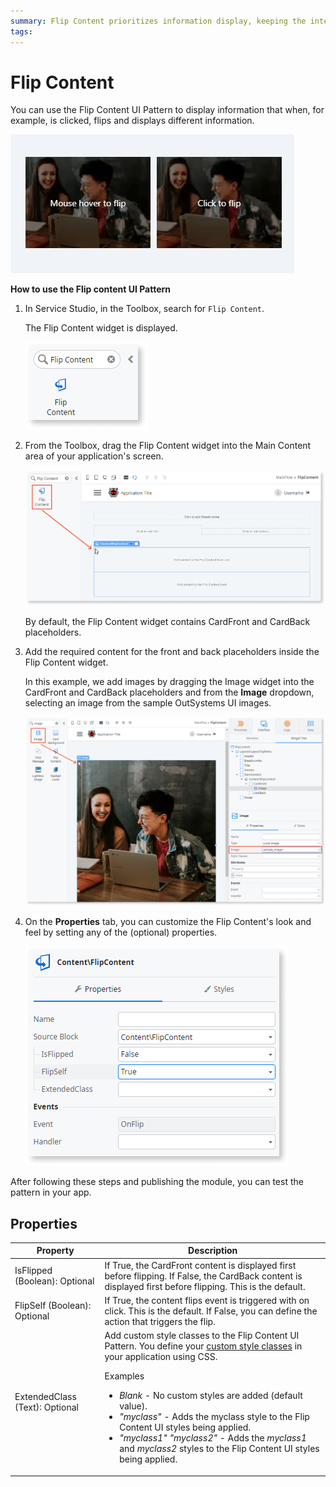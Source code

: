 ```yaml
---
summary: Flip Content prioritizes information display, keeping the interface uncluttered.
tags:
---
```


# Flip Content

 You can use the Flip Content UI Pattern to display information that when, for example, is clicked, flips and displays different information.

![](<images/flipcontent-1.gif?width=500>)

**How to use the Flip content UI Pattern**

1. In Service Studio, in the Toolbox, search for `Flip Content`.

    The Flip Content widget is displayed.

    ![](<images/flipcontent-2-ss.png>)

1. From the Toolbox, drag the Flip Content widget into the Main Content area of your application's screen.

    ![](<images/flipcontent-3-ss.png>)

    By default, the Flip Content widget contains CardFront and CardBack placeholders.

1. Add the required content for the front and back placeholders inside the Flip Content widget.

    In this example, we add images by dragging the Image widget into the CardFront and CardBack placeholders and from the **Image** dropdown, selecting an image from the sample OutSystems UI images.

    ![](<images/flipcontent-4-ss.png?width=800>)

1. On the **Properties** tab, you can customize the Flip Content's look and feel by setting any of the (optional) properties.

    ![](<images/flipcontent-5-ss.png>)

After following these steps and publishing the module, you can test the pattern in your app.

## Properties

| Property | Description |
|---|---|
| IsFlipped (Boolean): Optional | If True, the CardFront content is displayed first before flipping. If False, the CardBack content is displayed first before flipping. This is the default. |  
| FlipSelf (Boolean): Optional | If True, the content flips event is triggered with on click. This is the default. If False, you can define the action that triggers the flip. |
| ExtendedClass (Text): Optional | Add custom style classes to the Flip Content UI Pattern. You define your [custom style classes](../../../look-feel/css.md) in your application using CSS. <p>Examples <ul><li>_Blank_ - No custom styles are added (default value).</li><li>_"myclass"_ - Adds the myclass style to the Flip Content UI styles being applied.</li><li>_"myclass1" "myclass2"_ - Adds the _myclass1_ and _myclass2_ styles to the Flip Content UI styles being applied.</li></ul></p> |
